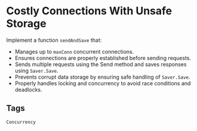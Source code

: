 # Costly Connections With Unsafe Storage 

Implement a function `sendAndSave` that:

* Manages up to `maxConn` concurrent connections.
* Ensures connections are properly established before sending requests.
* Sends multiple requests using the Send method and saves responses using `Saver.Save`.
* Prevents corrupt data storage by ensuring safe handling of `Saver.Save`.
* Properly handles locking and concurrency to avoid race conditions and deadlocks.

## Tags
`Concurrency`

